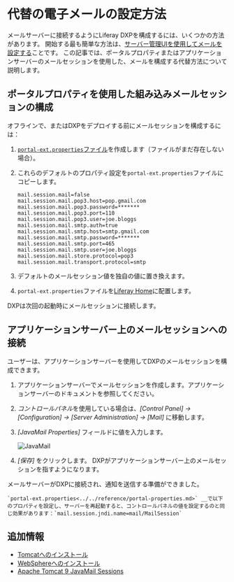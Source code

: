 # 代替の電子メールの設定方法

メールサーバーに接続するようにLiferay DXPを構成するには、いくつかの方法があります。 開始する最も簡単な方法は、[サーバー管理UIを使用してメールを設定する](../configuring-mail.md)ことです。 この記事では、ポータルプロパティまたはアプリケーションサーバーのメールセッションを使用した、メールを構成する代替方法について説明します。

## ポータルプロパティを使用した組み込みメールセッションの構成

オフラインで、またはDXPをデプロイする前にメールセッションを構成するには：

1.  [`portal-ext.properties`ファイル](../../reference/portal-properties.md)を作成します（ファイルがまだ存在しない場合）。

2.  これらのデフォルトのプロパティ設定を`portal-ext.properties`ファイルにコピーします。

    ``` properties
    mail.session.mail=false
    mail.session.mail.pop3.host=pop.gmail.com
    mail.session.mail.pop3.password=*******
    mail.session.mail.pop3.port=110
    mail.session.mail.pop3.user=joe.bloggs
    mail.session.mail.smtp.auth=true
    mail.session.mail.smtp.host=smtp.gmail.com
    mail.session.mail.smtp.password=*******
    mail.session.mail.smtp.port=465
    mail.session.mail.smtp.user=joe.bloggs
    mail.session.mail.store.protocol=pop3
    mail.session.mail.transport.protocol=smtp
    ```

3.  デフォルトのメールセッション値を独自の値に置き換えます。

4.  `portal-ext.properties`ファイルを[Liferay Home](../../reference/liferay-home.md)に配置します。

DXPは次回の起動時にメールセッションに接続します。

## アプリケーションサーバー上のメールセッションへの接続

ユーザーは、アプリケーションサーバーを使用してDXPのメールセッションを構成できます。

1.  アプリケーションサーバーでメールセッションを作成します。アプリケーションサーバーのドキュメントを参照してください。

2.  *コントロールパネル*を使用している場合は、*[Control Panel] → [Configuration] → [Server Administration] → [Mail]* に移動します。

3.  *[JavaMail Properties]* フィールドに値を入力します。

    ![JavaMail](./alternative-email-configuration-methods/images/01.png)

4.  *[保存]* をクリックします。 DXPがアプリケーションサーバー上のメールセッションを指すようになります。

メールサーバーがDXPに接続され、通知を送信する準備ができました。

```{note}
`portal-ext.properties<../../reference/portal-properties.md>` __で以下のプロパティを設定し、サーバーを再起動すると、コントロールパネルの値を設定するのと同じ効果があります：`mail.session.jndi.name=mail/MailSession`
```

## 追加情報

* [Tomcatへのインストール](../../installing-liferay/installing-liferay-on-an-application-server/installing-on-tomcat.md#mail-configuration)
* [WebSphereへのインストール](../../installing-liferay/installing-liferay-on-an-application-server/installing-on-websphere.md#mail-configuration)
* [Apache Tomcat 9 JavaMail Sessions](https://tomcat.apache.org/tomcat-9.0-doc/jndi-resources-howto.html#JavaMail_Sessions)